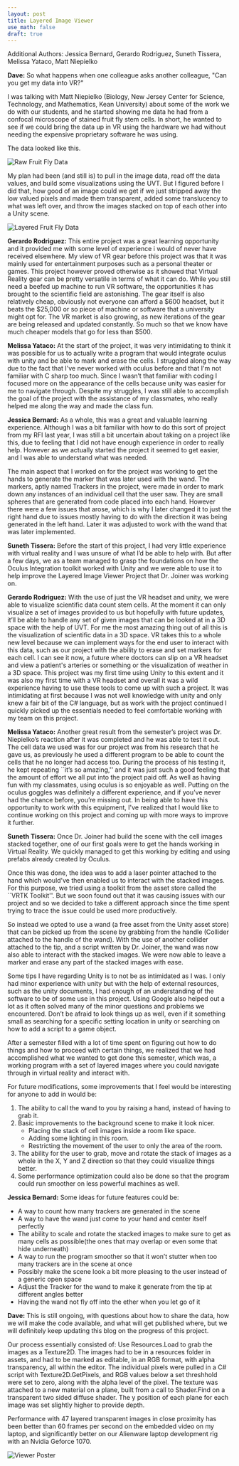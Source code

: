 ```yaml
---
layout: post
title: Layered Image Viewer
use_math: false
draft: true
---
```


Additional Authors: Jessica Bernard, Gerardo Rodriguez, Suneth Tissera, Melissa Yataco, Matt Niepielko

**Dave:** So what happens when one colleague asks another colleague, "Can you get my data into VR?"

I was talking with Matt Niepielko (Biology, New Jersey Center for Science, Technology, and Mathematics, Kean University) about some of the work we do with our students, and he started showing me data he had from a confocal microscope of stained fruit fly stem cells. In short, he wanted to see if we could bring the data up in VR using the hardware we had without needing the expensive proprietary software he was using.

The data looked like this.

![Raw Fruit Fly Data](/images/blog_2019_12_11/RawFruitFlyData.png)

My plan had been (and still is) to pull in the image data, read off the data values, and build some visualizations using the UVT. But I figured before I did that, how good of an image could we get if we just stripped away the low valued pixels and made them transparent, added some translucency to what was left over, and throw the images stacked on top of each other into a Unity scene.

![Layered Fruit Fly Data](/images/blog_2019_12_11/LayeredFruitFlyData.png)


**Gerardo Rodriguez:** This entire project was a great learning opportunity and it provided me with some level of experience i would of never have received elsewhere. My view of VR gear before this project was that it was mainly used for entertainment purposes such as a personal theater or games. This project however proved otherwise as it showed that Virtual Reality gear can be pretty versatile in terms of what it can do. While you still need a beefed up machine to run VR software, the opportunities it has brought to the scientific field are astonishing. The gear itself is also relatively cheap, obviously not everyone can afford a \$600 headset, but it beats the \$25,000 or so piece of machine or software that a university might opt for. The VR market is also growing, as new iterations of the gear are being released and updated constantly. So much so that we know have much cheaper models that go for less than \$500. 

**Melissa Yataco:** At the start of the project, it was very intimidating to think it was possible for us to actually write a program that would integrate oculus with unity and be able to mark and erase the cells. I struggled along the way due to the fact that I've never worked with oculus before and that I'm not familiar with C sharp too much. Since I wasn’t that familiar with coding I focused more on the appearance of the cells because unity was easier for me to navigate through. Despite my struggles, I was still able to accomplish the goal of the project with the assistance of my classmates, who really helped me along the way and made the class fun. 

**Jessica Bernard:** As a whole, this was a great and valuable learning experience. Although I was a bit familiar with how to do this sort of project from my RFI last year, I was still a bit uncertain about taking on a project like this, due to feeling that I did not have enough experience in order to really help. However as we actually started the project it seemed to get easier, and I was able to understand what was needed.

The main aspect that I worked on for the project was working to get the hands to generate the marker that was later used with the wand. The markers, aptly named Trackers in the project, were made in order to mark down any instances of an individual cell that the user saw. They are small spheres that are generated from code placed into each hand. However there were a few issues that arose, which is why I later changed it to just the right hand due to issues mostly having to do with the direction it was being generated in the left hand. Later it was adjusted to work with the wand that was later implemented. 

**Suneth Tissera:** Before the start of this project, I had very little experience with virtual reality and I was unsure of what I’d be able to help with. But after a few days, we as a team managed to grasp the foundations on how the Oculus Integration toolkit worked with Unity and we were able to use it to help improve the Layered Image Viewer Project that Dr. Joiner was working on.

**Gerardo Rodriguez:** With the use of just the VR headset and unity, we were able to visualize scientific data count stem cells. At the moment it can only visualize a set of images provided to us but hopefully with future updates, it’ll be able to handle any set of given images that can be looked at in a 3D space with the help of UVT. For me the most amazing thing out of all this is the visualization of scientific data in a 3D space. VR takes this to a whole new level because we can implement ways for the end user to interact with this data, such as our project with the ability to erase and set markers for each cell. I can see it now, a future where doctors can slip on a VR headset and view a patient's arteries or something or the visualization of weather in a 3D space. 
This project was my first time using Unity to this extent and it was also my first time with a VR headset and overall it was a wild experience having to use these tools to come up with such a project. It was intimidating at first because I was not well knowledge with unity and only knew a fair bit of the C# language, but as work with the project continued I quickly picked up the essentials needed to feel comfortable working with my team on this project. 

**Melissa Yataco:** Another great result from the semester’s project was Dr. Niepielko’s reaction after it was completed and he was able to test it out. The cell data we used was for our project was from his research that he gave us, as previously he used a different program to be able to count the cells that he no longer had access too. During the process of his testing it, he kept repeating ``it’s so amazing,'' and it was just such a good feeling that the amount of effort we all put into the project paid off. As well as having fun with my classmates, using oculus is so enjoyable as well. Putting on the oculus goggles was definitely a different experience, and if you’ve never had the chance before, you’re missing out. In being able to have this opportunity to work with this equipment, I've realized that I would like to continue working on this project and coming up with more ways to improve it further.  

**Suneth Tissera:** Once Dr. Joiner had build the scene with the cell images stacked together, one of our first goals were to get the hands working in Virtual Reality. We quickly managed to get this working by editing and using prefabs already created by Oculus. 

Once this was done, the idea was to add a laser pointer attached to the hand which would’ve then enabled us to interact with the stacked images. For this purpose, we tried using a toolkit from the asset store called the ``VRTK Toolkit''. But we soon found out that it was causing issues with our project and so we decided to take a different approach since the time spent trying to trace the issue could be used more productively. 

So instead we opted to use a wand (a free asset from the Unity asset store) that can be picked up from the scene by grabbing from the handle (Collider attached to the handle of the wand). With the use of another collider attached to the tip, and a script written by Dr. Joiner, the wand was now also able to interact with the stacked images. We were now able to leave a marker and erase any part of the stacked images with ease. 

Some tips I have regarding Unity is to not be as intimidated as I was. I only had minor experience with unity but with the help of external resources, such as the unity documents, I had enough of an understanding of the software to be of some use in this project. Using Google also helped out a lot as it often solved many of the minor questions and problems we encountered. Don’t be afraid to look things up as well, even if it something small as searching for a specific setting location in unity or searching on how to add a script to a game object. 

After a semester filled with a lot of time spent on figuring out how to do things and how to proceed with certain things, we realized that we had accomplished what we wanted to get done this semester, which was, a working program with a set of layered images where you could navigate through in virtual reality and interact with.

For future modifications, some improvements that I feel would be interesting for anyone to add in would be:
	
1. The ability to call the wand to you by raising a hand, instead of having to grab it.
2. Basic improvements to the background scene to make it look nicer. 
    * Placing the stack of cell images inside a room like space.
    * Adding some lighting in this room.
    * Restricting the movement of the user to only the area of the room.
3. The ability for the user to grab, move and rotate the stack of images as a whole in the X, Y and Z direction so that they could visualize things better.
4. Some performance optimization could also be done so that the program could run smoother on less powerful machines as well.


**Jessica Bernard:** Some ideas for future features could be:
 * A way to count how many trackers are generated in the scene
 * A way to have the wand just come to your hand and center itself perfectly
 * The ability to scale and rotate the stacked images to make sure to get as many cells as possible(the ones that may overlap or even some that hide underneath)
 * A way to run the program smoother so that it won’t stutter when too many trackers are in the scene at once
 * Possibly make the scene look a bit more pleasing to the user instead of a generic open space
 * Adjust the Tracker for the wand to make it generate from the tip at different angles better
 * Having the wand not fly off into the ether when you let go of it


**Dave:** This is still ongoing, with questions about how to share the data, how we will make the code available, and what will get published where, but we will definitely keep updating this blog on the progress of this project.

Our process essentially consisted of: Use Resources.Load to grab the images as a Texture2D. The images had to be in a resources folder in assets, and had to be marked as editable, in an RGB format, with alpha transparency, all within the editor. The individual pixels were pulled in a C# script with Texture2D.GetPixels, and RGB values below a set threshhold were set to zero, along with the alpha level of the pixel. The texture was attached to a new material on a plane, built from a call to Shader.Find on a transparent two sided diffuse shader. The y position of each plane for each image was set slightly higher to provide depth.

Performance with 47 layered transparent images in close proximity has been better than 60 frames per second on the embedded video on my laptop, and significantly better on our Alienware laptop development rig with an Nvidia Geforce 1070.

![Viewer Poster](/images/blog_2019_12_11/ConfocalData.png)



